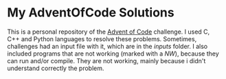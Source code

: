 # My AdventOfCode Solutions
This is a personal repository of the [Advent of Code](http://adventofcode.com/) challenge. I used C, C++ and Python languages to resolve these problems.
Sometimes, challenges had an input file with it, which are in the *inputs* folder.
I also included programs that are not working (marked with a *NW*), because they can run and/or compile. They are not working, mainly because i didn't understand correctly the problem.
